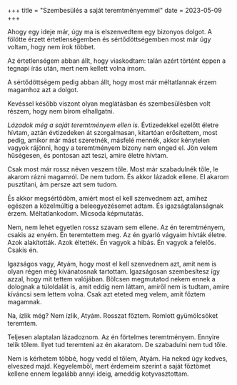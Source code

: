 +++
title = "Szembesülés a saját teremtményemmel"
date = 2023-05-09
+++

Ahogy egy ideje már,
úgy ma is elszenvedtem egy bizonyos dolgot.
A fölötte érzett értetlenségemben
és sértődöttségemben most már úgy voltam,
hogy nem írok többet.

Az értetlenségem abban állt,
hogy viaskodtam:
talán azért történt
éppen a tegnapi írás után,
mert nem kellett volna írnom.

A sértődöttségem pedig abban állt,
hogy most már méltatlannak érzem magamhoz
azt a dolgot.

Kevéssel később viszont olyan meglátásban és szembesülésben volt részem,
hogy nem bírom elhallgatni.

*Lázadok még a saját teremtményem ellen is.*
Évtizedekkel ezelőtt életre hívtam,
aztán évtizedeken át szorgalmasan, kitartóan erősítettem,
most pedig, amikor már mást szeretnék,
másfelé mennék,
akkor kénytelen vagyok rájönni,
hogy a teremtményem bizony
nem enged el.
Jön velem hűségesen,
és pontosan azt teszi,
amire életre hívtam.

Csak most már rossz néven veszem tőle.
Most már szabadulnék tőle,
le akarom rázni magamról.
De nem tudom.
És akkor lázadok ellene.
El akarom pusztítani,
ám persze azt sem tudom.

És akkor megsértődöm,
amiért most el kell szenvednem azt,
amihez egészen a közelmúltig a beleegyezésemet adtam.
És igazságtalanságnak érzem.
Méltatlankodom.
Micsoda képmutatás.

Nem, nem lehet egyetlen rossz szavam sem ellene.
Az én teremtményem, csakis az enyém.
Én teremtettem meg.
Az én gyarló vágyaim hívták életre.
Azok alakították.
Azok éltették.
Én vagyok a hibás.
Én vagyok a felelős.
Csakis én.

Igazságos vagy, Atyám,
hogy most el kell szenvednem azt,
amit nem is olyan régen még kívánatosnak tartottam.
Igazságosan szembesítesz így azzal,
hogy mit tettem valójában.
Bölcsen megmutatod nekem ennek a dolognak
a túloldalát is,
amit eddig nem láttam,
amiről nem is tudtam,
amire kíváncsi sem lettem volna.
Csak azt eteted meg velem,
amit főztem magamnak.

Na, ízlik még?
Nem ízlik, Atyám.
Rosszat főztem.
Romlott gyümölcsöket teremtem.

Teljesen alaptalan lázadoznom.
Az én förtelmes teremtményem.
Ennyire telik tőlem.
Ilyet tud teremteni az én akaratom.
De szabadulni nem tud tőle.

Nem is kérhetem többé, hogy vedd el tőlem, Atyám.
Ha neked úgy kedves,
elveszed majd.
Kegyelemből,
mert érdemeim szerint
a saját főztömet kellene ennem
legalább annyi ideig, ameddig kotyvasztottam.
